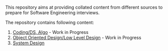 This repository aims at providing collated content from different sources to prepare for Software Engineering interviews. 

The repository contains following content:

1. [Coding/DS, Algo](https://github.com/imkgarg/Software-Engineering-Interview-Primer/blob/master/Coding.md) - Work in Progress
2. [Object Oriented Design/Low Level Design](https://github.com/imkgarg/Software-Engineering-Interview-Primer/blob/master/LowLevelDesign.md) - Work in Progress
3. [System Design](https://github.com/imkgarg/Software-Engineering-Interview-Primer/blob/master/SystemDesign.md) 
